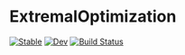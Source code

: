 # ExtremalOptimization

[![Stable](https://img.shields.io/badge/docs-stable-blue.svg)](https://francescoalemanno.github.io/ExtremalOptimization.jl/stable)
[![Dev](https://img.shields.io/badge/docs-dev-blue.svg)](https://francescoalemanno.github.io/ExtremalOptimization.jl/dev)
[![Build Status](https://github.com/francescoalemanno/ExtremalOptimization.jl/workflows/CI/badge.svg)](https://github.com/francescoalemanno/ExtremalOptimization.jl/actions)
